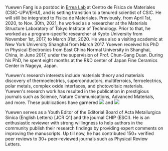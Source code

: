 <div class="text-justify"> <!-- text-justify is defined in _sass/_utilities.scss-->
<p> Yuewen Fang is a postdoc in <a href="https://cfm.ehu.es/errealab/research/" target="_blank">Errea Lab</a> at Centro de Física de Materiales (CSIC-UPV/EHU), and is setting transition to a tenured scientist of CSIC. He will still be integrated to Física de Materiales.
<!-- He is an upcoming tenured scientist (equivalent to tenured rank of Associate Professor) of Spanish National Research Council. -->
Previously, from April 1st, 2020, to Nov. 30th, 2021, he worked as a researcher at the Materials Structure Laboratory of Tokyo Institute of Technology. 
Prior to that, he worked as a program-specific researcher
<!-- in the laboratory of Prof. Isao Tanaka -->
at Kyoto University from November 1st, 2017, to March 31st, 2020. He was also a visiting academic at New York University Shanghai from March 2017. Yuewen received his PhD in Physical Electronics from East China Normal University in  
Shanghai, China, in June 2017, under the supervision of Prof. Chun-Gang Duan. During his PhD, he spent eight months at the R&D center of Japan Fine Ceramics Center in Nagoya, Japan.
<!-- Ceramics Center (Nagoya, Japan) from March 2016 to October 2016. Yuewen completed his BSc in Physics from Xiangtan University in 2012 and received  -->
<!-- training in molecular dynamics simulations under the supervision of Prof. Kaiwang Zhang from 2009 to 2012. In 2011, he also interned for R&D at  -->
<!-- Shanghai Baosteel Group Corporation from May to June. -->
</p>

<p>
Yuewen's research interests include materials theory and materials discovery of thermoelectrics, superconductors, multiferroics, ferroelectrics, 
polar metals, complex oxide interfaces, and photovoltaic materials. 
Yuewen's research work has resulted in the publication in prestigious journals such as Science, Nature Communications, Advanced Materials, and more.  
These publications have garnered
<a href='https://scholar.google.com/citations?user=6NU1KPQAAAAJ'><img src="https://img.shields.io/endpoint?logo=Google%20Scholar&url=https://cdn.jsdelivr.net/gh/yw-fang/yw-fang.github.io@google-scholar-stats/gs_data_shieldsio.json&labelColor=f6f6f6&color=9cf&style=flat&label=citations"></a> 
and
<a href='https://scholar.google.com/citations?user=6NU1KPQAAAAJ'><img src="https://img.shields.io/endpoint?logo=Google%20Scholar&url=https://cdn.jsdelivr.net/gh/yw-fang/yw-fang.github.io@google-scholar-stats/gs_data_h_shieldsio.json&labelColor=f6f6f6&color=blueviolet&style=flat&label=h_index"></a>
</p>

<p>
Yuewen serves as a Youth Editor of the Editorial Board of Acta Metallurgica Sinica (English Letters) [JCR Q1] and the journal CHIP (ESCI). He is an enthusiastic reviewer with strong willingness to help authors in the community publish their research findings by providing expert comments on improving the manuscripts. 
Up till now, he has contributed 150+ verified peer reviews to 30+ peer-reviewed journals such as Physical Review Letters.
<!-- Up till now, he has contributed <span style="color: blue;">121 verified peer reviews</span> to 26 peer-reviewed journals such as Physical Review Letters. -->
</p>
</div> 
